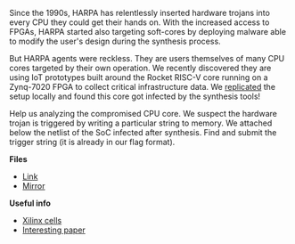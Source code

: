 
Since the 1990s, HARPA has relentlessly inserted hardware trojans into every CPU they could get their hands on. With the increased access to FPGAs, HARPA started also targeting soft-cores by deploying malware able to modify the user's design during the synthesis process.

But HARPA agents were reckless. They are users themselves of many CPU cores targeted by their own operation. We recently discovered they are using IoT prototypes built around the Rocket RISC-V core running on a Zynq-7020 FPGA to collect critical infrastructure data. We [replicated](https://github.com/rf-hw-team/fpga-zynq) the setup locally and found this core got infected by the synthesis tools!

Help us analyzing the compromised CPU core. We suspect the hardware trojan is triggered by writing a particular string to memory. We attached below the netlist of the SoC infected after synthesis. Find and submit the trigger string (it is already in our flag format).

**Files**

 * [Link](https://cloud.ufscar.br:8080/v1/AUTH_c93b694078064b4f81afd2266a502511/static.pwn2win.party/hardware_trojan_pt1_0c3eea51be93e6007f28451b6bd187d533013fe74c0249f6ec12e777869d258a.gz)
 * [Mirror](https://pwn2win.party/hardware_trojan_pt1_0c3eea51be93e6007f28451b6bd187d533013fe74c0249f6ec12e777869d258a.gz)

**Useful info**

 * [Xilinx cells](https://github.com/YosysHQ/yosys/tree/master/techlibs/xilinx)
 * [Interesting paper](http://www.cse.cuhk.edu.hk/~qxu/zhang-dac13.pdf)
